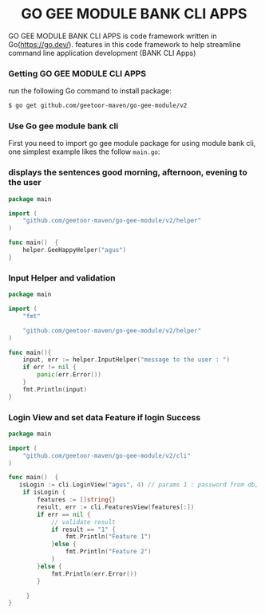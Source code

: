 <p align="center">
    <h1 align="center">GO GEE MODULE BANK CLI APPS</h1>
</p>

GO GEE MODULE BANK CLI APPS is code framework written in Go(https://go.dev/). features in this code framework to help streamline command line application development (BANK CLI Apps)

### Getting GO GEE MODULE CLI APPS
run the following Go command to install package:

```sh
$ go get github.com/geetoor-maven/go-gee-module/v2
```

### Use Go gee module bank cli

First you need to import go gee module package for using module bank cli, one simplest example likes the follow `main.go`:

### displays the sentences good morning, afternoon, evening to the user

```go
package main

import (
	"github.com/geetoor-maven/go-gee-module/v2/helper"
)

func main()  {
	helper.GeeHappyHelper("agus")
}
```

### Input Helper and validation

```go
package main

import (
	"fmt"

	"github.com/geetoor-maven/go-gee-module/v2/helper"
)

func main(){
	input, err := helper.InputHelper("message to the user : ")
	if err != nil {
		panic(err.Error())
	}
	fmt.Println(input)
}
```

### Login View and set data Feature if login Success

```go
package main

import (
	"github.com/geetoor-maven/go-gee-module/v2/cli"
)

func main()  {
   isLogin := cli.LoginView("agus", 4) // params 1 : password from db, params 2 : set length password 
	if isLogin {
		features := []string{}
		result, err := cli.FeaturesView(features[:])
		if err == nil {
			// validate result 
			if result == "1" {
				fmt.Println("Feature 1")
			}else {
				fmt.Println("Feature 2")
			}			
		}else {
			fmt.Println(err.Error())
		}

	 }
}
```